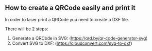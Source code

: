 ## How to create a QRCode easily and print it

In order to laser print a QRCode you need to create a DXF file.

There will be 2 steps:


1. Generate a QRCode in SVG: (https://qrd.by/qr-code-generator-svg)
2. Convert SVG to DXF: (https://cloudconvert.com/svg-to-dxf)
